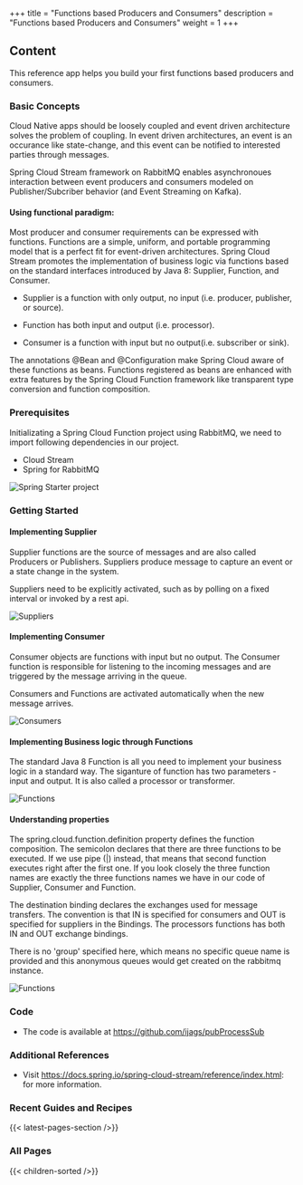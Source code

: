 +++
title = "Functions based Producers and Consumers"
description = "Functions based Producers and Consumers"
weight = 1
+++

## Content

This reference app helps you build your first functions based producers and consumers.

### Basic Concepts


Cloud Native apps should be loosely coupled and event driven architecture solves the problem of coupling. In event driven architectures, an event is an occurance like state-change, and this event can be notified to interested parties through messages. 

Spring Cloud Stream framework on RabbitMQ enables asynchronoues interaction between event producers and consumers modeled on Publisher/Subcriber behavior (and Event Streaming on Kafka). 


#### Using functional paradigm:

Most producer and consumer requirements can be expressed with functions. Functions are a simple, uniform, and portable programming model that is a perfect fit for event-driven architectures. Spring Cloud Stream promotes the implementation of business logic via functions based on the standard interfaces introduced by Java 8: Supplier, Function, and Consumer.


* Supplier is a function with only output, no input (i.e. producer, publisher, or source).


* Function has both input and output (i.e. processor).


* Consumer is a function with input but no output(i.e. subscriber or sink).

The annotations @Bean and @Configuration make Spring Cloud aware of these functions as beans. Functions registered as beans are enhanced with extra features by the Spring Cloud Function framework like transparent type conversion and function composition. 

### Prerequisites

Initializating a Spring Cloud Function project using RabbitMQ, we need to import following dependencies in our project.

* Cloud Stream
* Spring for RabbitMQ

![](/images/rabbitmq/referenceapps/01Starter.png "Spring Starter project")

### Getting Started

#### Implementing Supplier

Supplier functions are the source of messages and are also called Producers or Publishers. Suppliers produce message to capture an event or a state change in the system. 

Suppliers need to be explicitly activated, such as by polling on a fixed interval or invoked by a rest api.

![](/images/rabbitmq/referenceapps/01Producer.png "Suppliers")


#### Implementing Consumer

Consumer objects are functions with input but no output. The Consumer function is responsible for listening to the incoming messages and are triggered by the message arriving in the queue. 

Consumers and Functions are activated automatically when the new message arrives. 

![](/images/rabbitmq/referenceapps/01Consumer.png "Consumers")


#### Implementing Business logic through Functions

The standard Java 8 Function is all you need to implement your business logic in a standard way. The siganture of function has two parameters - input and output. It is also called a processor or transformer. 

![](/images/rabbitmq/referenceapps/01Function.png "Functions")

#### Understanding properties

The spring.cloud.function.definition property defines the function composition. The semicolon declares that there are three functions to be executed. If we use pipe (|) instead, that means that second function executes right after the first one. If you look closely the three function names are exactly the three functions names we have in our code of Supplier, Consumer and Function.

The destination binding declares the exchanges used for message transfers. The convention is that IN is specified for consumers and OUT is specified for suppliers in the Bindings. The processors functions has both IN and OUT exchange bindings.

There is no 'group' specified here, which means no specific queue name is provided and this anonymous queues would get created on the rabbitmq instance.

![](/images/rabbitmq/referenceapps/01Properties.png "Functions")

### Code

* The code is available at https://github.com/ijags/pubProcessSub

### Additional References

* Visit https://docs.spring.io/spring-cloud-stream/reference/index.html: for more information.

### Recent Guides and Recipes

{{< latest-pages-section />}}

### All Pages

{{< children-sorted />}}
